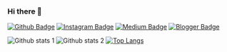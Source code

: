 ### Hi there 👋

<!--
**nuhcolakkadioglu/nuhcolakkadioglu** is a ✨ _special_ ✨ repository because its `README.md` (this file) appears on your GitHub profile.

Here are some ideas to get you started:

- 🔭 I’m currently working on ...
- 🌱 I’m currently learning ...
- 👯 I’m looking to collaborate on ...
- 🤔 I’m looking for help with ...
- 💬 Ask me about ...
- 📫 How to reach me: ...
- 😄 Pronouns: ...
- ⚡ Fun fact: ...
-->

[![Github Badge](https://img.shields.io/badge/-Github-000?style=quare&labelColor=000&logo=Github&logoColor=white&link=link)](https://github.com/nuhcolakkadioglu) 
[![Instagram Badge](https://img.shields.io/badge/-Instagram-C13584?style=flat-quare&labelColor=C13584&logo=instagram&logoColor=white&link=link)](https://instagram.com/colakkadioglu) 
[![Medium Badge](https://img.shields.io/badge/-Medium-757575?style=flat-quare&labelColor=757575&logo=Medium&logoColor=white&link=link)](link) 
[![Blogger Badge](https://img.shields.io/badge/-Blogger-FF9800?style=flat-quare&labelColor=FF9800&logo=Blogger&logoColor=white&link=link)](link)


![Github stats 1](https://github-readme-stats.vercel.app/api?username=nuhcolakkadioglu&show_icons=true&theme=gradient) 
![Github stats 2](https://github-readme-stats.vercel.app/api?username=nuhcolakkadioglu&show_icons=true&theme=radical)
[![Top Langs](https://github-readme-stats.vercel.app/api/top-langs/?username=nuhcolakkadioglu&layout=compact)](https://github.com/anuraghazra/github-readme-stats)
